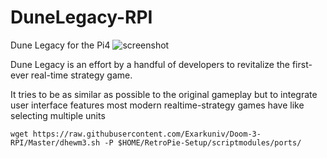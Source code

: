 # DuneLegacy-RPI
Dune Legacy for the Pi4
![screenshot](http://dunelegacy.sourceforge.net/website/screenshots/Dunelegacy-0.96-mission9-2.png)

Dune Legacy is an effort by a handful of developers to revitalize the first-ever real-time strategy game.

It tries to be as similar as possible to the original gameplay but to integrate user interface features most modern realtime-strategy games have like selecting multiple units

```
wget https://raw.githubusercontent.com/Exarkuniv/Doom-3-RPI/Master/dhewm3.sh -P $HOME/RetroPie-Setup/scriptmodules/ports/
```


